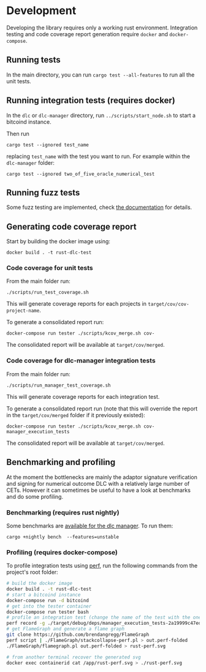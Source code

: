 # Development

Developing the library requires only a working rust environment.
Integration testing and code coverage report generation require `docker` and `docker-compose`.

## Running tests

In the main directory, you can run `cargo test --all-features` to run all the unit tests.

## Running integration tests (requires docker)

In the `dlc` or `dlc-manager` directory, run `../scripts/start_node.sh` to start a bitcoind instance.

Then run
```
cargo test --ignored test_name
```
replacing `test_name` with the test you want to run.
For example within the `dlc-manager` folder:
```
cargo test --ignored two_of_five_oracle_numerical_test
```

## Running fuzz tests

Some fuzz testing are implemented, check [the documentation](../fuzz/Readme.md) for details.

## Generating code coverage report

Start by building the docker image using:
```
docker build . -t rust-dlc-test
```

### Code coverage for unit tests

From the main folder run:
```
./scripts/run_test_coverage.sh
```

This will generate coverage reports for each projects in `target/cov/cov-project-name`.

To generate a consolidated report run:
```
docker-compose run tester ./scripts/kcov_merge.sh cov-
```

The consolidated report will be available at `target/cov/merged`.

### Code coverage for dlc-manager integration tests

From the main folder run:
```
./scripts/run_manager_test_coverage.sh
```

This will generate coverage reports for each integration test.

To generate a consolidated report run (note that this will override the report in the `target/cov/merged` folder if it previously existed):
```
docker-compose run tester ./scripts/kcov_merge.sh cov-manager_execution_tests
```

The consolidated report will be available at `target/cov/merged`.

## Benchmarking and profiling

At the moment the bottlenecks are mainly the adaptor signature verification and signing for numerical outcome DLC with a relatively large number of CETs.
However it can sometimes be useful to have a look at benchmarks and do some profiling.

### Benchmarking (requires rust nightly)

Some benchmarks are [available for the dlc manager](../dlc-manager/benches/benchmarks.rs).
To run them:
```
cargo +nightly bench  --features=unstable
```

### Profiling (requires docker-compose)

To profile integration tests using [perf](https://perf.wiki.kernel.org/index.php/Main_Page), run the following commands from the project's root folder:
```bash
# build the docker image
docker build . -t rust-dlc-test
# start a bitcoind instance
docker-compose run -d bitcoind
# get into the tester container
docker-compose run tester bash
# profile an integration test (change the name of the test with the one you want)
perf record -g ./target/debug/deps/manager_execution_tests-2a19999c47ed3cfb --ignored three_of_three_oracle_numerical_test
# get FlameGraph and generate a flame graph
git clone https://github.com/brendangregg/FlameGraph
perf script | ./FlameGraph/stackcollapse-perf.pl > out.perf-folded
./FlameGraph/flamegraph.pl out.perf-folded > rust-perf.svg

# from another terminal recover the generated svg
docker exec containerid cat /app/rust-perf.svg > ./rust-perf.svg
```
